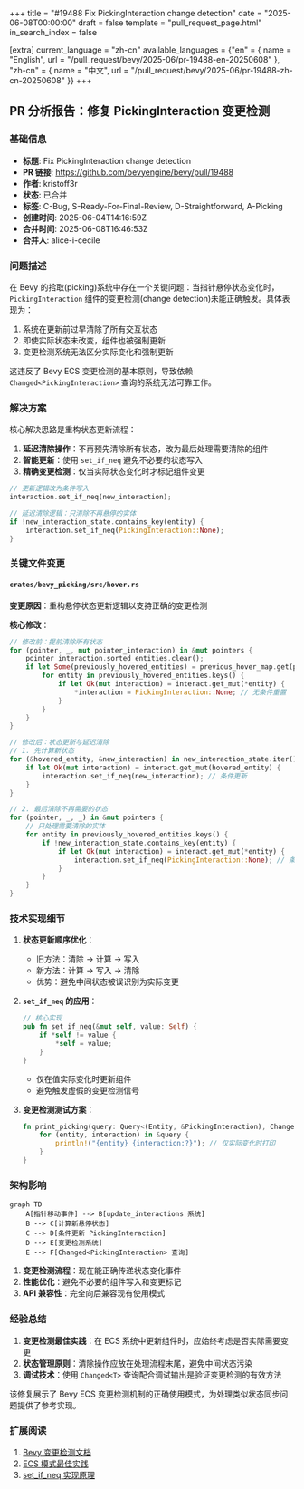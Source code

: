 +++
title = "#19488 Fix PickingInteraction change detection"
date = "2025-06-08T00:00:00"
draft = false
template = "pull_request_page.html"
in_search_index = false

[extra]
current_language = "zh-cn"
available_languages = {"en" = { name = "English", url = "/pull_request/bevy/2025-06/pr-19488-en-20250608" }, "zh-cn" = { name = "中文", url = "/pull_request/bevy/2025-06/pr-19488-zh-cn-20250608" }}
+++

## PR 分析报告：修复 PickingInteraction 变更检测

### 基础信息
- **标题**: Fix PickingInteraction change detection
- **PR 链接**: https://github.com/bevyengine/bevy/pull/19488
- **作者**: kristoff3r
- **状态**: 已合并
- **标签**: C-Bug, S-Ready-For-Final-Review, D-Straightforward, A-Picking
- **创建时间**: 2025-06-04T14:16:59Z
- **合并时间**: 2025-06-08T16:46:53Z
- **合并人**: alice-i-cecile

### 问题描述
在 Bevy 的拾取(picking)系统中存在一个关键问题：当指针悬停状态变化时，`PickingInteraction` 组件的变更检测(change detection)未能正确触发。具体表现为：
1. 系统在更新前过早清除了所有交互状态
2. 即使实际状态未改变，组件也被强制更新
3. 变更检测系统无法区分实际变化和强制更新

这违反了 Bevy ECS 变更检测的基本原则，导致依赖 `Changed<PickingInteraction>` 查询的系统无法可靠工作。

### 解决方案
核心解决思路是重构状态更新流程：
1. **延迟清除操作**：不再预先清除所有状态，改为最后处理需要清除的组件
2. **智能更新**：使用 `set_if_neq` 避免不必要的状态写入
3. **精确变更检测**：仅当实际状态变化时才标记组件变更

```rust
// 更新逻辑改为条件写入
interaction.set_if_neq(new_interaction);

// 延迟清除逻辑：只清除不再悬停的实体
if !new_interaction_state.contains_key(entity) {
    interaction.set_if_neq(PickingInteraction::None);
}
```

### 关键文件变更
#### `crates/bevy_picking/src/hover.rs`
**变更原因**：重构悬停状态更新逻辑以支持正确的变更检测

**核心修改**：
```rust
// 修改前：提前清除所有状态
for (pointer, _, mut pointer_interaction) in &mut pointers {
    pointer_interaction.sorted_entities.clear();
    if let Some(previously_hovered_entities) = previous_hover_map.get(pointer) {
        for entity in previously_hovered_entities.keys() {
            if let Ok(mut interaction) = interact.get_mut(*entity) {
                *interaction = PickingInteraction::None; // 无条件重置
            }
        }
    }
}

// 修改后：状态更新与延迟清除
// 1. 先计算新状态
for (&hovered_entity, &new_interaction) in new_interaction_state.iter() {
    if let Ok(mut interaction) = interact.get_mut(hovered_entity) {
        interaction.set_if_neq(new_interaction); // 条件更新
    }
}

// 2. 最后清除不再需要的状态
for (pointer, _, _) in &mut pointers {
    // 只处理需要清除的实体
    for entity in previously_hovered_entities.keys() {
        if !new_interaction_state.contains_key(entity) {
            if let Ok(mut interaction) = interact.get_mut(*entity) {
                interaction.set_if_neq(PickingInteraction::None); // 条件清除
            }
        }
    }
}
```

### 技术实现细节
1. **状态更新顺序优化**：
   - 旧方法：清除 → 计算 → 写入
   - 新方法：计算 → 写入 → 清除
   - 优势：避免中间状态被误识别为实际变更

2. **`set_if_neq` 的应用**：
   ```rust
   // 核心实现
   pub fn set_if_neq(&mut self, value: Self) {
       if *self != value {
           *self = value;
       }
   }
   ```
   - 仅在值实际变化时更新组件
   - 避免触发虚假的变更检测信号

3. **变更检测测试方案**：
   ```rust
   fn print_picking(query: Query<(Entity, &PickingInteraction), Changed<PickingInteraction>>) {
       for (entity, interaction) in &query {
           println!("{entity} {interaction:?}"); // 仅实际变化时打印
       }
   }
   ```

### 架构影响
```mermaid
graph TD
    A[指针移动事件] --> B[update_interactions 系统]
    B --> C[计算新悬停状态]
    C --> D[条件更新 PickingInteraction]
    D --> E[变更检测系统]
    E --> F[Changed<PickingInteraction> 查询]
```

1. **变更检测流程**：现在能正确传递状态变化事件
2. **性能优化**：避免不必要的组件写入和变更标记
3. **API 兼容性**：完全向后兼容现有使用模式

### 经验总结
1. **变更检测最佳实践**：在 ECS 系统中更新组件时，应始终考虑是否实际需要变更
2. **状态管理原则**：清除操作应放在处理流程末尾，避免中间状态污染
3. **调试技术**：使用 `Changed<T>` 查询配合调试输出是验证变更检测的有效方法

该修复展示了 Bevy ECS 变更检测机制的正确使用模式，为处理类似状态同步问题提供了参考实现。

### 扩展阅读
1. [Bevy 变更检测文档](https://bevyengine.org/learn/book/change-detection/)
2. [ECS 模式最佳实践](https://github.com/bevyengine/bevy/discussions/19464)
3. [set_if_neq 实现原理](https://github.com/bevyengine/bevy/blob/main/crates/bevy_ecs/src/component/mod.rs)